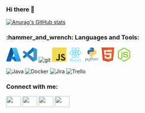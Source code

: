### Hi there 👋

<!--
**skarbel/skarbel** is a ✨ _special_ ✨ repository because its `README.md` (this file) appears on your GitHub profile.

Here are some ideas to get you started:

- 🔭 I’m currently working on ...
- 🌱 I’m currently learning ...
- 👯 I’m looking to collaborate on ...
- 🤔 I’m looking for help with ...
- 💬 Ask me about ...
- 📫 How to reach me: ...
- 😄 Pronouns: ...
- ⚡ Fun fact: ...

Complete list of github markdown emoji markup
https://gist.github.com/rxaviers/7360908

GitHub Readme Stats
https://github.com/anuraghazra/github-readme-stats

[![willianrod's wakatime stats](https://github-readme-stats.vercel.app/api/wakatime?username=skarbel)](https://github.com/anuraghazra/github-readme-stats)

[![Top Langs](https://github-readme-stats.vercel.app/api/top-langs/?username=skarbel)](https://github.com/anuraghazra/github-readme-stats)

https://dev.to/supritha/how-to-have-an-awesome-github-profile-1969

-->

[![Anurag's GitHub stats](https://github-readme-stats.vercel.app/api?username=skarbel&count_private=true&show_icons=true&theme=tokyonight&hide=stars,issues)](https://github.com/anuraghazra/github-readme-stats)

<h3 align="left">:hammer_and_wrench: Languages and Tools:</h3>
<p align="left">
    <img src="https://github.com/devicons/devicon/blob/master/icons/azure/azure-original.svg" alt="azure" width="40" height="40"/> </a>
    <img src="https://github.com/devicons/devicon/blob/master/icons/vscode/vscode-original.svg" alt="vscode" width="40" height="40"/> </a>
    <img src="https://www.vectorlogo.zone/logos/git-scm/git-scm-icon.svg" alt="git" width="40" height="40"/> </a> 
    <img src="https://github.com/devicons/devicon/blob/master/icons/javascript/javascript-original.svg" alt="js" width="40" height="40"/> </a> 
    <img src="https://github.com/devicons/devicon/blob/master/icons/react/react-original-wordmark.svg" alt="js" width="40" height="40"/> </a>
    <img src="https://github.com/devicons/devicon/blob/master/icons/python/python-original-wordmark.svg" alt="python" width="40" height="40"/> </a>
    <img src="https://github.com/devicons/devicon/blob/master/icons/html5/html5-original.svg" alt="html5" width="40" height="40"/> </a>  
    <img src="https://github.com/devicons/devicon/blob/master/icons/nodejs/nodejs-plain.svg" alt="nodejs" width="40" height="40"/> </a>
</p>

![Java](https://img.shields.io/badge/java-%23ED8B00.svg?style=for-the-badge&logo=java&logoColor=white)
![Docker](https://img.shields.io/badge/docker-%230db7ed.svg?style=for-the-badge&logo=docker&logoColor=white)
![Jira](https://img.shields.io/badge/jira-%230A0FFF.svg?style=for-the-badge&logo=jira&logoColor=white)
![Trello](https://img.shields.io/badge/Trello-%23026AA7.svg?style=for-the-badge&logo=Trello&logoColor=white)

<h3 align="left">Connect with me:</h3>
<p align="left">
<a href="https://www.linkedin.com/in/skarpelosandreas/" target="blank"><img align="center" src="https://cdn.jsdelivr.net/npm/simple-icons@3.0.1/icons/linkedin.svg" alt="" height="30" width="40" /></a>
<a href="your link" target="blank"><img align="center" src="https://cdn.jsdelivr.net/npm/simple-icons@3.0.1/icons/twitter.svg" alt="" height="30" width="40" /></a>
<a href="your link" target="blank"><img align="center" src="https://cdn.jsdelivr.net/npm/simple-icons@3.0.1/icons/instagram.svg" alt="" height="30" width="40" /></a>
<a href="your link" target="blank"><img align="center" src="https://cdn.jsdelivr.net/npm/simple-icons@3.0.1/icons/youtube.svg" alt="" height="30" width="40" /></a>
</p>
